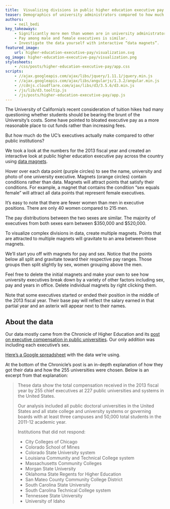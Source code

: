 ```yaml
---
title:  Visualizing divisions in public higher education executive pay
teaser: Demographics of university administrators compared to how much they make
authors:
    - neil_bedi
key_takeaways:
    - Significantly more men than women are in university administrator roles.
    - Pay among male and female executives is similar.
    - Investigate the data yourself with interactive “data magnets”.
featured_image:
    url: higher-education-executive-pay/visualization.svg
og_image: higher-education-executive-pay/visualization.png
stylesheets:
    - /css/posts/higher-education-executive-pay/app.css
scripts:
    - //ajax.googleapis.com/ajax/libs/jquery/1.11.1/jquery.min.js
    - //ajax.googleapis.com/ajax/libs/angularjs/1.3.2/angular.min.js
    - //cdnjs.cloudflare.com/ajax/libs/d3/3.5.6/d3.min.js
    - /js/lib/d3.tooltip.js
    - /js/posts/higher-education-executive-pay/app.js
---
```


The University of California’s recent consideration of tuition hikes had many questioning whether students should be bearing the brunt of the University’s costs. Some have pointed to bloated executive pay as a more reasonable place to cut funds rather than increasing fees.

But how much do the UC’s executives actually make compared to other public institutions?

We took a look at the numbers for the 2013 fiscal year and created an interactive look at public higher education executive pay across the country using [data magnets](https://github.com/nbedi/magnets).

Hover over each data point (purple circles) to see the name, university and photo of one university executive. Magnets (orange circles) contain conditions rather than data. Magnets will attract points that satisfy their conditions. For example, a magnet that contains the condition “sex equals female” will attract all data points that represent female executives.

It’s easy to note that there are fewer women than men in executive positions. There are only 40 women compared to 215 men.

The pay distributions between the two sexes are similar. The majority of executives from both sexes earn between $350,000 and $520,000.

To visualize complex divisions in data, create multiple magnets. Points that are attracted to multiple magnets will gravitate to an area between those magnets.

We’ll start you off with magnets for pay and sex. Notice that the points below all split and gravitate toward their respective pay ranges. Those groups then split slightly by sex, women grouping above the men.

<div id="visualization">
    <div ng-app="magnet">
        <div ng-controller="MagnetController as magnet">
            <magnet data="magnet.data" initialmagnets="true" allowcreate="true" />
        </div>
    </div>
</div>

Feel free to delete the initial magnets and make your own to see how university executives break down by a variety of other factors including sex, pay and years in office. Delete individual magnets by right clicking them.

Note that some executives started or ended their position in the middle of the 2013 fiscal year. Their base pay will reflect the salary earned in that partial year and an asterix will appear next to their names.

## About the data

Our data mostly came from the Chronicle of Higher Education and its [post on executive compensation in public universities](https://chronicle.com/article/Executive-Compensation-at/146519/#id=table). Our only addition was including each executive’s sex.

[Here’s a Google spreadsheet](https://docs.google.com/spreadsheets/d/1R2JynUyYIyrl2EBEvBJpUZhc07obiABgWQHWjsgbtD8/edit?usp=sharing) with the data we’re using.

At the bottom of the Chronicle’s post is an in-depth explanation of how they got their data and how the 255 universities were chosen. Below is an excerpt from that explanation:

> These data show the total compensation received in the 2013 fiscal year by 255 chief executives at 227 public universities and systems in the United States.
>
> Our analysis included all public doctoral universities in the United States and all state college and university systems or governing boards with at least three campuses and 50,000 total students in the 2011-12 academic year.
>
> Institutions that did not respond:
>
> - City Colleges of Chicago
> - Colorado School of Mines
> - Colorado State University system
> - Louisiana Community and Technical College system
> - Massachusetts Community Colleges
> - Morgan State University
> - Oklahoma State Regents for Higher Education
> - San Mateo County Community College District
> - South Carolina State University
> - South Carolina Technical College system
> - Tennessee State University
> - University of Idaho

